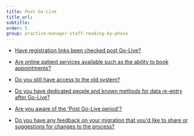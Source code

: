 ```yaml
---
title: Post Go-Live
title_url:
subtitle: 
order: 5
group: practice-manager-staff-reading-by-phase
---
```


* [Have registration links been checked post Go-Live?]( {{site.baseurl}}/guide/post-go-live#registration )

* [Are online patient services available such as the ability to book appointments?]( {{site.baseurl}}/guide/post-go-live#online-services )

* [Do you still have access to the old system?]( {{site.baseurl}}/guide/post-go-live#access-to-the-old-system )

* [Do you have dedicated people and known methods for data re-entry after Go-Live?]( {{site.baseurl}}/guide/post-go-live#data-re-entry )

<!-- * [Have you updated the tracking database to confirm the date you have migrated and to indicate payments to suppliers can be made?]( {{site.baseurl}}/guide/end-of-migration#update-the-tracking-database ) >
<!-- [GAP] need to clarify how to confirm the date you have migrated and how to indicate payments to suppliers can be made? -->

* [Are you aware of the 'Post Go-Live period'?]( {{site.baseurl}}/guide/end-of-migration#the-run-off-period )

* [Do you have any feedback on your migration that you'd like to share or suggestions for changes to the process?]( {{site.baseurl}}/guide/end-of-migration#share-your-learnings )

